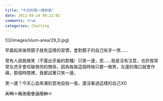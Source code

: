 ```yaml
---
title: "今日的我一樣帥氣"
date: 2011-04-24 00:22:02
comments: true
categories: Chatting
---
```

<p>![](/images/slum-area/29_0.jpg)</p><p>早晨起床後照鏡子就有這樣的習慣，會對鏡子的自己呲牙一笑&hellip;&hellip;</p><p>曾有人說我微笑（不露出牙齒的那種）只笑一邊，恩&hellip;&hellip;我是沒有注意，也許我常常左虎牙會咬破唇肉的關係，因為每每這個時候只要一微笑，左邊的傷口就會作痛，那個時間裡，我都試著只笑一邊。</p><p>笑一邊？今天心血來潮刻意地自拍一張，還沒看過這樣的自己XD</p><p><s>天啊！我怎麼會這麼帥！</s></p>
